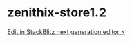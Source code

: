 # zenithix-store1.2

[Edit in StackBlitz next generation editor ⚡️](https://stackblitz.com/~/github.com/ZenithiX-org/zenithix-store1.2)